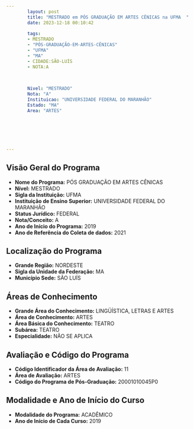 ```yaml
---
        layout: post
        title: "MESTRADO em PÓS GRADUAÇÃO EM ARTES CÊNICAS na UFMA  "
        date: 2023-12-18 00:10:42
     
        tags:
        - MESTRADO
        - "PÓS-GRADUAÇÃO-EM-ARTES-CÊNICAS"
        - "UFMA"
        - "MA"
        - CIDADE:SÃO-LUÍS
        - NOTA:A
        
       

        Nivel: "MESTRADO"
        Nota: "A"
        Instituicao: "UNIVERSIDADE FEDERAL DO MARANHÃO"
        Estado: "MA"
        Area: "ARTES"
        
        
        
        
        
        
---
```

## Visão Geral do Programa
- **Nome do Programa:** PÓS GRADUAÇÃO EM ARTES CÊNICAS
- **Nível:** MESTRADO
- **Sigla da Instituição:** UFMA
- **Instituição de Ensino Superior:** UNIVERSIDADE FEDERAL DO MARANHÃO
- **Status Jurídico:** FEDERAL
- **Nota/Conceito:** A
- **Ano de Início do Programa:** 2019
- **Ano de Referência do Coleta de dados:** 2021

## Localização do Programa
- **Grande Região:** NORDESTE
- **Sigla da Unidade da Federação:** MA
- **Município Sede:** SÃO LUÍS

## Áreas de Conhecimento
- **Grande Área do Conhecimento:** LINGÜÍSTICA, LETRAS E ARTES
- **Área de Conhecimento:** ARTES
- **Área Básica do Conhecimento:** TEATRO
- **Subárea:** TEATRO
- **Especialidade:** NÃO SE APLICA

## Avaliação e Código do Programa
- **Código Identificador da Área de Avaliação:** 11
- **Área de Avaliação:** ARTES
- **Código do Programa de Pós-Graduação:** 20001010045P0


## Modalidade e Ano de Início do Curso
- **Modalidade do Programa:** ACADÊMICO
- **Ano de Início de Cada Curso:** 2019
